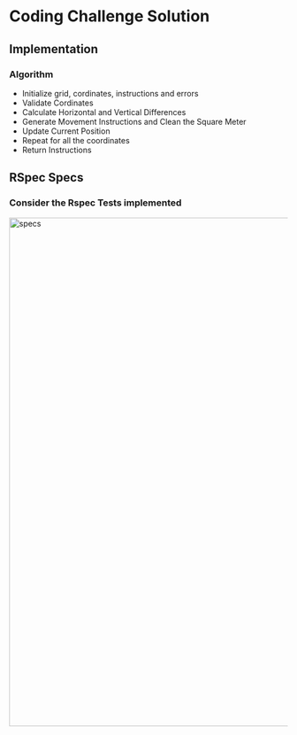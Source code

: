 # Coding Challenge Solution

## Implementation

### Algorithm

* Initialize grid, cordinates, instructions and errors
* Validate Cordinates
* Calculate Horizontal and Vertical Differences
* Generate Movement Instructions and Clean the Square Meter
* Update Current Position
* Repeat for all the coordinates
* Return Instructions

## RSpec Specs
### Consider the Rspec Tests implemented
<img width="919" alt="specs" src="https://github.com/nitanshu1808/KubChallenge/assets/15921580/f7e95557-9ca6-47b9-bffe-e5302b6a6da8">

